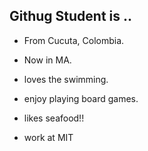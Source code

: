 ##  Githug Student is ..

- From Cucuta, Colombia.
- Now in MA.
- loves the swimming. 
- enjoy playing board games.

- likes seafood!!

- work at MIT
